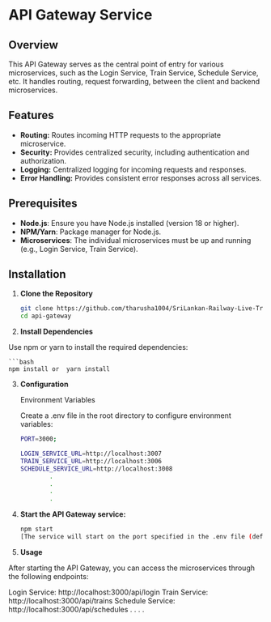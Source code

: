 # API Gateway Service

## Overview

This API Gateway serves as the central point of entry for various microservices, such as the Login Service, Train Service, Schedule Service, etc. It handles routing, request forwarding, between the client and backend microservices. 

## Features

- **Routing:** Routes incoming HTTP requests to the appropriate microservice.
- **Security:** Provides centralized security, including authentication and authorization.
- **Logging:** Centralized logging for incoming requests and responses.
- **Error Handling:** Provides consistent error responses across all services.

## Prerequisites

- **Node.js**: Ensure you have Node.js installed (version 18 or higher).
- **NPM/Yarn**: Package manager for Node.js.
- **Microservices**: The individual microservices must be up and running (e.g., Login Service, Train Service).

## Installation

1. **Clone the Repository**

   ```bash
   git clone https://github.com/tharusha1004/SriLankan-Railway-Live-Train-Tracking-API.git
   cd api-gateway

2. **Install Dependencies**

Use npm or yarn to install the required dependencies:

    ```bash
    npm install or  yarn install 

3. **Configuration**

    Environment Variables

    Create a .env file in the root directory to configure environment variables:

    ```bash
    PORT=3000;

    LOGIN_SERVICE_URL=http://localhost:3007
    TRAIN_SERVICE_URL=http://localhost:3006
    SCHEDULE_SERVICE_URL=http://localhost:3008
            .   
            .
            .
            .

4. **Start the API Gateway service:**

    ```bash
    npm start
    [The service will start on the port specified in the .env file (default is 3000).]

5. **Usage**

After starting the API Gateway, you can access the microservices through the following endpoints:

Login Service: http://localhost:3000/api/login
Train Service: http://localhost:3000/api/trains
Schedule Service: http://localhost:3000/api/schedules
                .
                .
                .
                .
